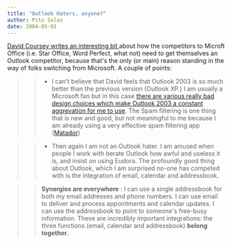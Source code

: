 ```yaml
---
title: "Outlook Haters, anyone?"
author: Pito Salas
date: 2004-05-01
---
```




[David Coursey writes an interesting bit
](<http://blog.ziffdavis.com/coursey/archive/2004/04/28/739.aspx>)about how
the competitors to Microft Office (i.e. Star Office, Word Perfect, what not)
need to get themselves an Outlook competitor, because that's the only (or
main) reason standing in the way of folks switching from Microsoft. A couple
of points:

>>

>>   * I can't believe that David feels that Outlook 2003 is so much better
than the previous version (Outlook XP.) I am usually a Microsoft fan but in
this case [there are various really bad design choices which make Outlook 2003
a constant aggrevation for me to use](</weblogs/archives/000373.html>). The
Spam filtering is one thing that is new and good, but not meaningful to me
because I am already using a very effective spam filtering app
([Matador](<http://www.mailfrontier.com/products_matador.html>))

>>   * Then again I am not an Outlook hater. I am amused when people I work
with berate Outlook how awful and useless it is, and insist on using Eudora.
The profoundly good thing about Outlook, which I am surprised no-one has
competed with is the integration of email, calendar and addressbook.

>>

>> **Synergies are everywhere** : I can use a single addressbook for both my
email addresses and phone numbers. I can use email to deliver and process
appointments and calendar updates. I can use the addressbook to point to
someone's free-busy information. These are incredibly important integrations:
the three functions (email, calendar and addressbook) **belong together.**


